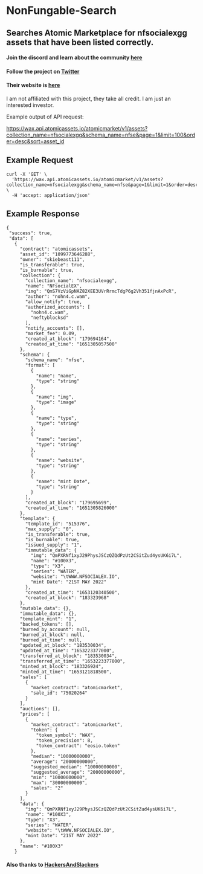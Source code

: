 # NonFungable-Search
## Searches Atomic Marketplace for nfsocialexgg assets that have been listed correctly. 

#### Join the discord and learn about the community [here](https://discord.gg/cfgcFCTt)

#### Follow the project on [Twitter](https://twitter.com/NFSE_Experiment?s=20&t=NBit4Gx_a9jDA_V8s3O3rQ)

#### Their website is [here](nfsocialex.com)

I am not affiliated with this project, they take all credit. I am just an interested investor. 

Example output of API request:

https://wax.api.atomicassets.io/atomicmarket/v1/assets?collection_name=nfsocialexgg&schema_name=nfse&page=1&limit=100&order=desc&sort=asset_id

## Example Request
```
curl -X 'GET' \
  'https://wax.api.atomicassets.io/atomicmarket/v1/assets?collection_name=nfsocialexgg&schema_name=nfse&page=1&limit=1&order=desc&sort=asset_id' \
  -H 'accept: application/json'
 ```
 
 
 ## Example Response
 ```
{
  "success": true,
  "data": [
    {
      "contract": "atomicassets",
      "asset_id": "1099773646288",
      "owner": "skiebeast111",
      "is_transferable": true,
      "is_burnable": true,
      "collection": {
        "collection_name": "nfsocialexgg",
        "name": "NFsocialEX",
        "img": "QmS7VzViGpNAZ82XEE3UVrRrmcTdgP6g2Vh351fjnAxPcR",
        "author": "nohn4.c.wam",
        "allow_notify": true,
        "authorized_accounts": [
          "nohn4.c.wam",
          "neftyblocksd"
        ],
        "notify_accounts": [],
        "market_fee": 0.09,
        "created_at_block": "179694164",
        "created_at_time": "1651305057500"
      },
      "schema": {
        "schema_name": "nfse",
        "format": [
          {
            "name": "name",
            "type": "string"
          },
          {
            "name": "img",
            "type": "image"
          },
          {
            "name": "type",
            "type": "string"
          },
          {
            "name": "series",
            "type": "string"
          },
          {
            "name": "website",
            "type": "string"
          },
          {
            "name": "mint Date",
            "type": "string"
          }
        ],
        "created_at_block": "179695699",
        "created_at_time": "1651305826000"
      },
      "template": {
        "template_id": "515376",
        "max_supply": "0",
        "is_transferable": true,
        "is_burnable": true,
        "issued_supply": "1",
        "immutable_data": {
          "img": "QmPXRNf1xyJ29PhysJSCzQZQdPzUt2CSitZud4ysUK6i7L",
          "name": "#100X3",
          "type": "X3",
          "series": "WATER",
          "website": "\tWWW.NFSOCIALEX.IO",
          "mint Date": "21ST MAY 2022"
        },
        "created_at_time": "1653120340500",
        "created_at_block": "183323968"
      },
      "mutable_data": {},
      "immutable_data": {},
      "template_mint": "1",
      "backed_tokens": [],
      "burned_by_account": null,
      "burned_at_block": null,
      "burned_at_time": null,
      "updated_at_block": "183530034",
      "updated_at_time": "1653223377000",
      "transferred_at_block": "183530034",
      "transferred_at_time": "1653223377000",
      "minted_at_block": "183326924",
      "minted_at_time": "1653121818500",
      "sales": [
        {
          "market_contract": "atomicmarket",
          "sale_id": "75020264"
        }
      ],
      "auctions": [],
      "prices": [
        {
          "market_contract": "atomicmarket",
          "token": {
            "token_symbol": "WAX",
            "token_precision": 8,
            "token_contract": "eosio.token"
          },
          "median": "10000000000",
          "average": "20000000000",
          "suggested_median": "10000000000",
          "suggested_average": "20000000000",
          "min": "10000000000",
          "max": "30000000000",
          "sales": "2"
        }
      ],
      "data": {
        "img": "QmPXRNf1xyJ29PhysJSCzQZQdPzUt2CSitZud4ysUK6i7L",
        "name": "#100X3",
        "type": "X3",
        "series": "WATER",
        "website": "\tWWW.NFSOCIALEX.IO",
        "mint Date": "21ST MAY 2022"
      },
      "name": "#100X3"
    }
```
    
#### Also thanks to [HackersAndSlackers](https://hackersandslackers.com/extract-data-from-complex-json-python/) 